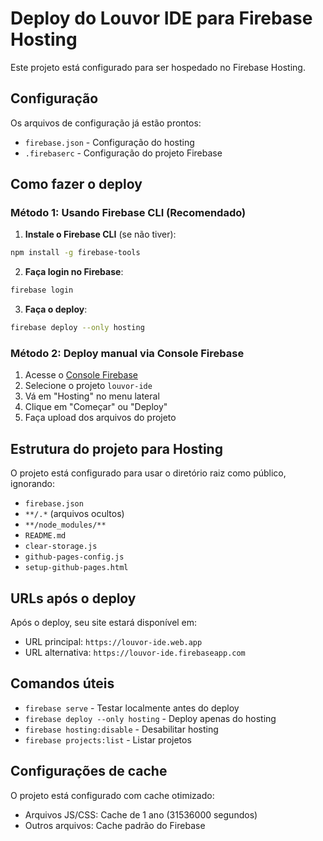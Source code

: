 # Deploy do Louvor IDE para Firebase Hosting

Este projeto está configurado para ser hospedado no Firebase Hosting.

## Configuração

Os arquivos de configuração já estão prontos:
- `firebase.json` - Configuração do hosting
- `.firebaserc` - Configuração do projeto Firebase

## Como fazer o deploy

### Método 1: Usando Firebase CLI (Recomendado)

1. **Instale o Firebase CLI** (se não tiver):
```bash
npm install -g firebase-tools
```

2. **Faça login no Firebase**:
```bash
firebase login
```

3. **Faça o deploy**:
```bash
firebase deploy --only hosting
```

### Método 2: Deploy manual via Console Firebase

1. Acesse o [Console Firebase](https://console.firebase.google.com/)
2. Selecione o projeto `louvor-ide`
3. Vá em "Hosting" no menu lateral
4. Clique em "Começar" ou "Deploy"
5. Faça upload dos arquivos do projeto

## Estrutura do projeto para Hosting

O projeto está configurado para usar o diretório raiz como público, ignorando:
- `firebase.json`
- `**/.*` (arquivos ocultos)
- `**/node_modules/**`
- `README.md`
- `clear-storage.js`
- `github-pages-config.js`
- `setup-github-pages.html`

## URLs após o deploy

Após o deploy, seu site estará disponível em:
- URL principal: `https://louvor-ide.web.app`
- URL alternativa: `https://louvor-ide.firebaseapp.com`

## Comandos úteis

- `firebase serve` - Testar localmente antes do deploy
- `firebase deploy --only hosting` - Deploy apenas do hosting
- `firebase hosting:disable` - Desabilitar hosting
- `firebase projects:list` - Listar projetos

## Configurações de cache

O projeto está configurado com cache otimizado:
- Arquivos JS/CSS: Cache de 1 ano (31536000 segundos)
- Outros arquivos: Cache padrão do Firebase

